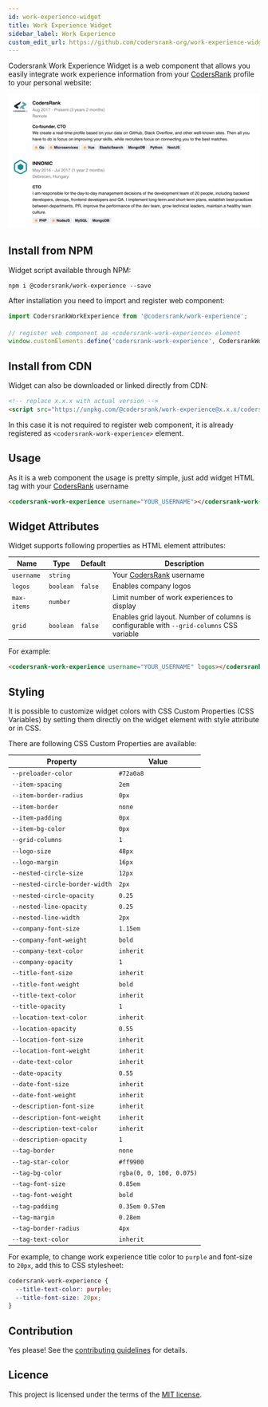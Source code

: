 ```yaml
---
id: work-experience-widget
title: Work Experience Widget
sidebar_label: Work Experience
custom_edit_url: https://github.com/codersrank-org/work-experience-widget/edit/master/README.md
---
```



<!-- DOCS_START -->


Codersrank Work Experience Widget is a web component that allows you easily integrate work experience information from your [CodersRank](https://codersrank.io) profile to your personal website:

<img src="https://raw.githubusercontent.com/codersrank-org/work-experience-widget/master/preview.png" />

## Install from NPM

Widget script available through NPM:

```
npm i @codersrank/work-experience --save
```

After installation you need to import and register web component:

```js
import CodersrankWorkExperience from '@codersrank/work-experience';

// register web component as <codersrank-work-experience> element
window.customElements.define('codersrank-work-experience', CodersrankWorkExperience);
```

## Install from CDN

Widget can also be downloaded or linked directly from CDN:

```html
<!-- replace x.x.x with actual version -->
<script src="https://unpkg.com/@codersrank/work-experience@x.x.x/codersrank-work-experience.min.js"></script>
```

In this case it is not required to register web component, it is already registered as `<codersrank-work-experience>` element.

## Usage

As it is a web component the usage is pretty simple, just add widget HTML tag with your [CodersRank](https://codersrank.io) username

```html
<codersrank-work-experience username="YOUR_USERNAME"></codersrank-work-experience>
```

## Widget Attributes

Widget supports following properties as HTML element attributes:

| Name        | Type      | Default | Description                                                                               |
| ----------- | --------- | ------- | ----------------------------------------------------------------------------------------- |
| `username`  | `string`  |         | Your [CodersRank](https://codersrank.io) username                                         |
| `logos`     | `boolean` | `false` | Enables company logos                                                                     |
| `max-items` | `number`  |         | Limit number of work experiences to display                                               |
| `grid`      | `boolean` | `false` | Enables grid layout. Number of columns is configurable with `--grid-columns` CSS variable |

For example:

```html
<codersrank-work-experience username="YOUR_USERNAME" logos></codersrank-work-experience>
```

## Styling

It is possible to customize widget colors with CSS Custom Properties (CSS Variables) by setting them directly on the widget element with style attribute or in CSS.

There are following CSS Custom Properties are available:

| Property                       | Value                    |
| ------------------------------ | ------------------------ |
| `--preloader-color`            | `#72a0a8`                |
| `--item-spacing`               | `2em`                    |
| `--item-border-radius`         | `0px`                    |
| `--item-border`                | `none`                   |
| `--item-padding`               | `0px`                    |
| `--item-bg-color`              | `0px`                    |
| `--grid-columns`               | `1`                      |
| `--logo-size`                  | `48px`                   |
| `--logo-margin`                | `16px`                   |
| `--nested-circle-size`         | `12px`                   |
| `--nested-circle-border-width` | `2px`                    |
| `--nested-circle-opacity`      | `0.25`                   |
| `--nested-line-opacity`        | `0.25`                   |
| `--nested-line-width`          | `2px`                    |
| `--company-font-size`          | `1.15em`                 |
| `--company-font-weight`        | `bold`                   |
| `--company-text-color`         | `inherit`                |
| `--company-opacity`            | `1`                      |
| `--title-font-size`            | `inherit`                |
| `--title-font-weight`          | `bold`                   |
| `--title-text-color`           | `inherit`                |
| `--title-opacity`              | `1`                      |
| `--location-text-color`        | `inherit`                |
| `--location-opacity`           | `0.55`                   |
| `--location-font-size`         | `inherit`                |
| `--location-font-weight`       | `inherit`                |
| `--date-text-color`            | `inherit`                |
| `--date-opacity`               | `0.55`                   |
| `--date-font-size`             | `inherit`                |
| `--date-font-weight`           | `inherit`                |
| `--description-font-size`      | `inherit`                |
| `--description-font-weight`    | `inherit`                |
| `--description-text-color`     | `inherit`                |
| `--description-opacity`        | `1`                      |
| `--tag-border`                 | `none`                   |
| `--tag-star-color`             | `#ff9900`                |
| `--tag-bg-color`               | `rgba(0, 0, 100, 0.075)` |
| `--tag-font-size`              | `0.85em`                 |
| `--tag-font-weight`            | `bold`                   |
| `--tag-padding`                | `0.35em 0.57em`          |
| `--tag-margin`                 | `0.28em`                 |
| `--tag-border-radius`          | `4px`                    |
| `--tag-text-color`             | `inherit`                |

For example, to change work experience title color to `purple` and font-size to `20px`, add this to CSS stylesheet:

```css
codersrank-work-experience {
  --title-text-color: purple;
  --title-font-size: 20px;
}
```

## Contribution

Yes please! See the [contributing guidelines](https://github.com/codersrank-org/work-experience-widget/blob/master/CONTRIBUTING.md) for details.

## Licence

This project is licensed under the terms of the [MIT license](https://github.com/codersrank-org/work-experience-widget/blob/master/LICENSE).
